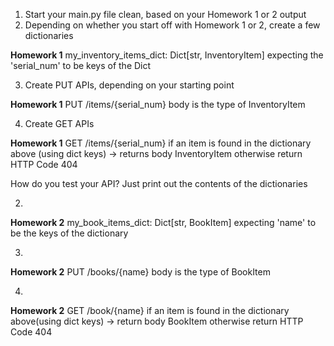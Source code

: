 1) Start your main.py file clean, based on your Homework 1 or 2 output
2) Depending on whether you start off with Homework 1 or 2, create a few dictionaries

**Homework 1**
my_inventory_items_dict: Dict[str, InventoryItem]
    expecting the 'serial_num' to be keys of the Dict


3) Create PUT APIs, depending on your starting point

**Homework 1**
PUT /items/{serial_num}
    body is the type of InventoryItem


4) Create GET APIs

**Homework 1**
GET /items/{serial_num}
    if an item is found in the dictionary above (using dict keys) -> returns body InventoryItem otherwise return HTTP Code 404


How do you test your API?
Just print out the contents of the dictionaries






2)
**Homework 2**
my_book_items_dict: Dict[str, BookItem]
    expecting 'name' to be the keys of the dictionary

3)
**Homework 2**
PUT /books/{name}
    body is the type of BookItem

4)
**Homework 2**
GET /book/{name}
    if an item is found in the dictionary above(using dict keys) -> return body BookItem otherwise return HTTP Code 404
